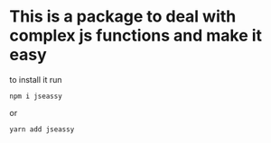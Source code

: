 <h1>This is a package to deal with complex js functions and make it easy </h1>

to install it run

`npm i jseassy`

or

`yarn add jseassy`
